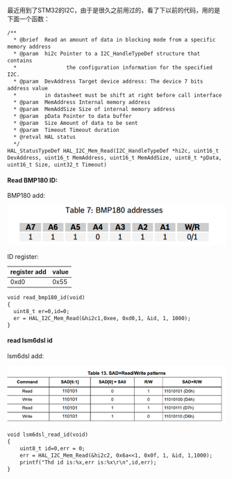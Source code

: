 最近用到了STM32的I2C，由于是很久之前用过的，看了下以前的代码，用的是下面一个函数：
```
/**
  * @brief  Read an amount of data in blocking mode from a specific memory address
  * @param  hi2c Pointer to a I2C_HandleTypeDef structure that contains
  *                the configuration information for the specified I2C.
  * @param  DevAddress Target device address: The device 7 bits address value
  *         in datasheet must be shift at right before call interface
  * @param  MemAddress Internal memory address
  * @param  MemAddSize Size of internal memory address
  * @param  pData Pointer to data buffer
  * @param  Size Amount of data to be sent
  * @param  Timeout Timeout duration
  * @retval HAL status
  */
HAL_StatusTypeDef HAL_I2C_Mem_Read(I2C_HandleTypeDef *hi2c, uint16_t DevAddress, uint16_t MemAddress, uint16_t MemAddSize, uint8_t *pData, uint16_t Size, uint32_t Timeout)
```


#### Read BMP180 ID:
BMP180 add:

![BMP180 add](bmp180_address.png)

ID register:

| register add | value |
| ------------ | ----- |
| 0xd0         | 0x55  |

```
void read_bmp180_id(void)
{
  uint8_t er=0,id=0;
  er = HAL_I2C_Mem_Read(&hi2c1,0xee, 0xd0,1, &id, 1, 1000);
}
```

#### read lsm6dsl id
lsm6dsl add:

![BMP180 add](lsm6dsl_address.png)


```
void lsm6dsl_read_id(void)
{
	uint8_t id=0,err = 0;
	err = HAL_I2C_Mem_Read(&hi2c2, 0x6a<<1, 0x0f, 1, &id, 1,1000);
	printf("Thd id is:%x,err is:%x\r\n",id,err);
}
```